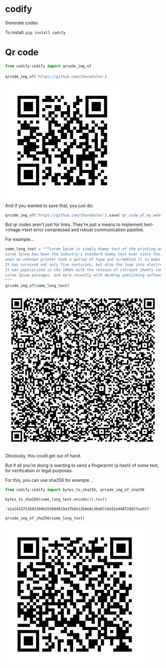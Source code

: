 # codify
Generate codes


To install:	```pip install codify```



# Qr code


```python
from codify.codify import qrcode_img_of

qrcode_img_of('https://github.com/thorwhalen')
```



![png](https://raw.githubusercontent.com/thorwhalen/codify/master/data/img/output_4_0.png)


And if you wanted to save that, you just do:

```python
qrcode_img_of('https://github.com/thorwhalen').save('qr_code_of_my_website.png')
```


But qr codes aren't just for links. They're just a means to implement text->image->text error compressed and robust communication pipeline.

For example...


```python
some_long_text = """Lorem Ipsum is simply dummy text of the printing and typesetting industry. 
Lorem Ipsum has been the industry's standard dummy text ever since the 1500s, 
when an unknown printer took a galley of type and scrambled it to make a type specimen book. 
It has survived not only five centuries, but also the leap into electronic typesetting, remaining essentially unchanged. 
It was popularised in the 1960s with the release of Letraset sheets containing 
Lorem Ipsum passages, and more recently with desktop publishing software like Aldus PageMaker including versions of Lorem Ipsum.
"""
qrcode_img_of(some_long_text)
```




![png](https://raw.githubusercontent.com/thorwhalen/codify/master/data/img/output_6_0.png)

    



Obviously, this could get out of hand. 

But if all you're doing is wanting to send a fingerprint (a hash) of some text, for verification or legal purposes. 

For this, you can use sha256 for example...


```python
from codify.codify import bytes_to_sha256, qrcode_img_of_sha256
```


```python
bytes_to_sha256(some_long_text.encode()).hex()
```



    'a1a2423753693304b35308d019a37bbb12b8e8c36e07c02d1e448f28927ea557'



```python
qrcode_img_of_sha256(some_long_text)
```



![png](https://raw.githubusercontent.com/thorwhalen/codify/master/data/img/output_10_0.png)



